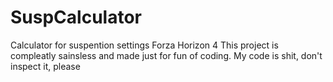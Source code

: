 # SuspCalculator
Calculator for suspention settings Forza Horizon 4
This project is compleatly sainsless and made just for fun of coding.
My code is shit, don't inspect it, please
